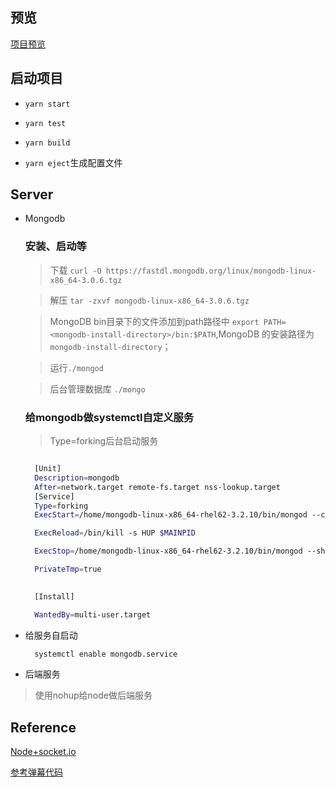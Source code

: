 ## 预览

[项目预览](http://47.103.206.38:8080/)

## 启动项目

 - `yarn start`


 - `yarn test`


 - `yarn build`


 - `yarn eject`生成配置文件


## Server
  
  - Mongodb

    ### 安装、启动等

        
      > 下载 `curl -O https://fastdl.mongodb.org/linux/mongodb-linux-x86_64-3.0.6.tgz `

      
      > 解压 `tar -zxvf mongodb-linux-x86_64-3.0.6.tgz`

      > MongoDB bin目录下的文件添加到path路径中 `export PATH=<mongodb-install-directory>/bin:$PATH`,MongoDB 的安装路径为
      `mongodb-install-directory`；

      > 运行`./mongod`

      > 后台管理数据库 `./mongo`

    
    ### 给mongodb做systemctl自定义服务
        
    > Type=forking后台启动服务

    ```sh

      [Unit]
      Description=mongodb
      After=network.target remote-fs.target nss-lookup.target
      [Service]
      Type=forking
      ExecStart=/home/mongodb-linux-x86_64-rhel62-3.2.10/bin/mongod --config  /home/mongodb-linux-x86_64-rhel62-3.2.10/mongodb.conf

      ExecReload=/bin/kill -s HUP $MAINPID

      ExecStop=/home/mongodb-linux-x86_64-rhel62-3.2.10/bin/mongod --shutdown --config  /home/mongodb-linux-x86_64-rhel62-3.2/mongodb.conf

      PrivateTmp=true

      
      [Install]

      WantedBy=multi-user.target

    ```


  - 给服务自启动
    
    ```sh
      systemctl enable mongodb.service
    ```
  
  -  后端服务 

  > 使用nohup给node做后端服务



## Reference

[Node+socket.io](https://blog.csdn.net/lizhipeng123321/article/details/79480835)

[参考弹幕代码](https://github.com/beautifulBoys/Bullet-Screen)

